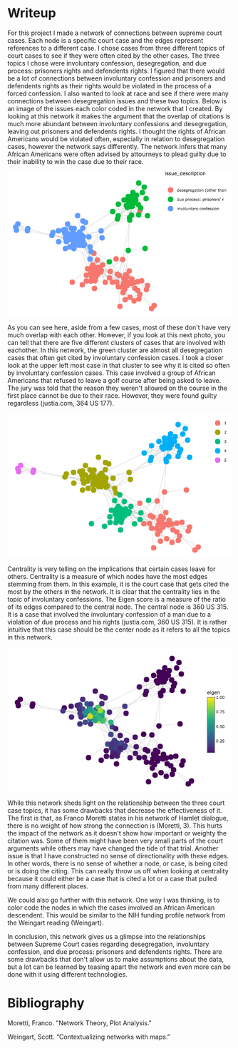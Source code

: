 # Writeup
For this project I made a network of connections between supreme court cases. Each node is a specific court case and the edges represent references to a different case. I chose cases from three different topics of court cases to see if they were often cited by the other cases. The three topics I chose were involuntary confession, desegregation, and due process: prisoners rights and defendents rights. I figured that there would be a lot of connections between involuntary confession and prisoners and defendents rights as their rights would be violated in the process of a forced confession. I also wanted to look at race and see if there were many connections between desegregation issues and these two topics. Below is an image of the issues each color coded in the network that I created. By looking at this network it makes the argument that the overlap of citations is much more abundant between involuntary confessions and desegregation, leaving out prisoners and defendents rights. I thought the rights of African Americans would be violated often, especially in relation to desegregation cases, however the network says differently. The network infers that many African Americans were often advised by attourneys to plead guilty due to their inability to win the case due to their race. 

![alt text](https://github.com/introdh/intro-dh-tuckershelley/blob/master/Issues.png "Issues")

As you can see here, aside from a few cases, most of these don't have very much overlap with each other. However, if you look at this next photo, you can tell that there are five different clusters of cases that are involved with eachother. In this network, the green cluster are almost all desegregation cases that often get cited by involuntary confession cases. I took a closer look at the upper left most case in that cluster to see why it is cited so often by involuntary confession cases. This case involved a group of African Americans that refused to leave a golf course after being asked to leave. The jury was told that the reason they weren't allowed on the course in the first place cannot be due to their race. However, they were found guilty regardless (justia.com, 364 US 177). 

![alt text](https://github.com/introdh/intro-dh-tuckershelley/blob/master/Cluster.png "Clusters")

Centrality is very telling on the implications that certain cases leave for others. Centrality is a measure of which nodes have the most edges stemming from them. In this example, it is the court case that gets cited the most by the others in the network. It is clear that the centrality lies in the topic of involuntary confessions. The Eigen score is a measure of the ratio of its edges compared to the central node. The central node is 360 US 315. It is a case that involved the involuntary confession of a man due to a violation of due process and his rights (justia.com, 360 US 315). It is rather intuitive that this case should be the center node as it refers to all the topics in this network. 

![alt text](https://github.com/introdh/intro-dh-tuckershelley/blob/master/Centrality.png "Centrality")

While this network sheds light on the relationship between the three court case topics, it has some drawbacks that decrease the effectiveness of it. The first is that, as Franco Moretti states in his network of Hamlet dialogue, there is no weight of how strong the connection is (Moretti, 3). This hurts the impact of the network as it doesn't show how important or weighty the citation was. Some of them might have been very small parts of the court arguments while others may have changed the tide of that trial. Another issue is that I have constructed no sense of directionality with these edges. In other words, there is no sense of whether a node, or case, is being cited or is doing the citing. This can really throw us off when looking at centrality because it could either be a case that is cited a lot or a case that pulled from many different places. 

We could also go further with this network. One way I was thinking, is to color code the nodes in which the cases involved an African American descendent. This would be similar to the NIH funding profile network from the Weingart reading (Weingart). 

In conclusion, this network gives us a glimpse into the relationships between Supreme Court cases regarding desegregation, involuntary confession, and due process: prisoners and defendents rights. There are some drawbacks that don't allow us to make assumptions about the data, but a lot can be learned by teasing apart the network and even more can be done with it using different technologies.

# Bibliography

Moretti, Franco. "Network Theory, Plot Analysis."

Weingart, Scott. “Contextualizing networks with maps.”
